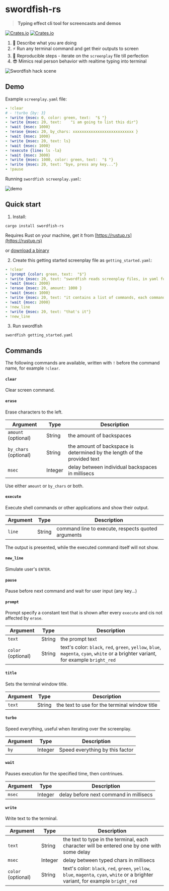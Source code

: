 # swordfish-rs

> **Typing effect cli tool for screencasts and demos**

[![Crates.io](https://img.shields.io/crates/v/swordfish-rs)](https://crates.io/crates/swordfish-rs)
[![Crates.io](https://img.shields.io/crates/d/swordfish-rs)](https://crates.io/crates/swordfish-rs)

1. 💬 Describe what you are doing
2. ⚡️ Run any terminal command and get their outputs to screen
3. 🤖 Reproducible steps - iterate on the `screenplay` file till perfection
4. 😎 Mimics real person behavior with realtime typing into terminal

![Swordfish hack scene](swordfish_hack_scene.gif)

## Demo

Example `screenplay.yaml` file:

```yaml
- !clear
# - !turbo {by: 3}
- !write {msec: 0, color: green, text:  "$ "}
- !write {msec: 20, text:    "i am going to list this dir"}
- !wait {msec: 1000}
- !erase {msec: 20, by_chars: xxxxxxxxxxxxxxxxxxxxxxxxxxx }
- !wait {msec: 1000}
- !write {msec: 20, text: ls}
- !wait {msec: 1000}
- !execute {line: ls -la}
- !wait {msec: 3000}
- !write {msec: 1000, color: green, text:  "$ "}
- !write {msec: 20, text: "bye, press any key..."}
- !pause
```

Running `swordfish screenplay.yaml`:

![demo](demo.gif)

## Quick start

1. Install: 

```
cargo install swordfish-rs
```` 

Requires Rust on your machine, get it from [https://rustup.rs](https://rustup.rs)

or [download a binary](https://github.com/vim-zz/swordfish-rs/releases)

2. Create this getting started screenplay file as `getting_started.yaml`:

```yaml
- !clear
- !prompt {color: green, text:  "$"}
- !write {msec: 20, text: "swordfish reads screenplay files, in yaml format"}
- !wait {msec: 2000}
- !erase {msec: 20, amount: 1000 }
- !wait {msec: 1000}
- !write {msec: 20, text: "it contains a list of commands, each command can have parameters that control it"}
- !wait {msec: 2000}
- !new_line
- !write {msec: 20, text: "that's it"}
- !new_line
```

3. Run swordfish

```
swordfish getting_started.yaml
```

## Commands

The following commands are available, written with `!` before the command name, for example `!clear`.

#### `clear` 

Clear screen command.

#### `erase` 

Erase characters to the left.

| Argument | Type | Description |
| - | - | - |
|`amount` (optional)| String | the amount of backspaces |
|`by_chars` (optional)| String | the amount of backspace is determined by the length of the provided text |
|`msec`| Integer | delay between individual backspaces in millisecs |

Use either `amount` or `by_chars` or both.

#### `execute` 

Execute shell commands or other applications and show their output.

| Argument | Type | Description |
| - | - | - |
|`line`| String | command line to execute, respects quoted arguments |

The output is presented, while the executed command itself will not show.

#### `new_line` 

Simulate user's `ENTER`.

#### `pause` 

Pause before next command and wait for user input (any key...)

#### `prompt`

Prompt specify a constant text that is shown after every `execute` and cis not affected by `erase`.

| Argument | Type | Description |
| - | - | - |
|`text`| String | the prompt text |
|`color` (optional)| String | text's color: `black`, `red`, `green`, `yellow`, `blue`, `magenta`, `cyan`, `white` or a brighter variant, for example `bright_red` |

#### `title` 

Sets the terminal window title.

| Argument | Type | Description |
| - | - | - |
|`text`| String | the text to use for the terminal window title |

#### `turbo` 

Speed everything, useful when iterating over the screenplay.

| Argument | Type | Description |
| - | - | - |
|`by`| Integer | Speed everything by this factor |
    
#### `wait` 

Pauses execution for the specified time, then contrinues.

| Argument | Type | Description |
| - | - | - |
|`msec`| Integer |  delay before next command in millisecs |

#### `write` 

Write text to the terminal.

| Argument | Type | Description |
| - | - | - |
|`text`| String | the text to type in the terminal, each character will be entered one by one with some delay |
|`msec`| Integer | delay between typed chars in millisecs |
|`color` (optional)| String | text's color: `black`, `red`, `green`, `yellow`, `blue`, `magenta`, `cyan`, `white` or a brighter variant, for example `bright_red` |

